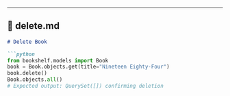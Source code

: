 
---

## 📄 **delete.md**

```markdown
# Delete Book

```python
from bookshelf.models import Book
book = Book.objects.get(title="Nineteen Eighty-Four")
book.delete()
Book.objects.all()
# Expected output: QuerySet([]) confirming deletion

